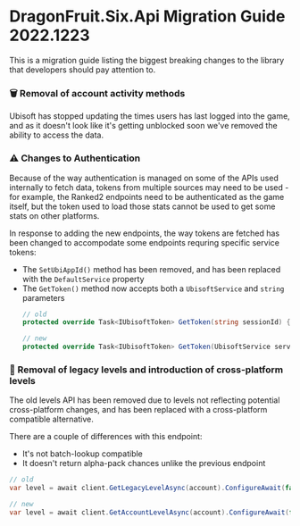 # DragonFruit.Six.Api Migration Guide 2022.1223

This is a migration guide listing the biggest breaking changes to the library that developers should pay attention to.

### 🗑️ Removal of account activity methods
Ubisoft has stopped updating the times users has last logged into the game, and as it doesn't look like it's getting unblocked soon we've removed the ability to access the data.

### ⚠️ Changes to Authentication
Because of the way authentication is managed on some of the APIs used internally to fetch data, tokens from multiple sources may need to be used - for example, the Ranked2 endpoints need to be authenticated as the game itself, but the token used to load those stats cannot be used to get some stats on other platforms.

In response to adding the new endpoints, the way tokens are fetched has been changed to accompodate some endpoints requring specific service tokens:
- The `SetUbiAppId()` method has been removed, and has been replaced with the `DefaultService` property
- The `GetToken()` method now accepts both a `UbisoftService` and `string` parameters
  ```cs
  // old
  protected override Task<IUbisoftToken> GetToken(string sessionId) { }

  // new
  protected override Task<IUbisoftToken> GetToken(UbisoftService service, string sessionId) { }
  ```

### 🌱 Removal of legacy levels and introduction of cross-platform levels
The old levels API has been removed due to levels not reflecting potential cross-platform changes, and has been replaced with a cross-platform compatible alternative.

There are a couple of differences with this endpoint:
- It's not batch-lookup compatible
- It doesn't return alpha-pack chances unlike the previous endpoint

```cs
// old
var level = await client.GetLegacyLevelAsync(account).ConfigureAwait(false);

// new
var level = await client.GetAccountLevelAsync(account).ConfigureAwait(false);
```